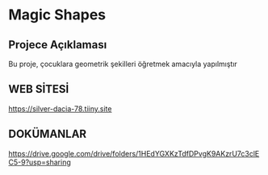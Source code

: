# Magic Shapes

## Projece Açıklaması
Bu proje, çocuklara geometrik şekilleri öğretmek amacıyla yapılmıştır 

## WEB SİTESİ 
https://silver-dacia-78.tiiny.site

## DOKÜMANLAR
https://drive.google.com/drive/folders/1HEdYGXKzTdfDPvgK9AKzrU7c3clEC5-9?usp=sharing

